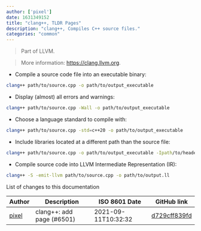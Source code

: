 ```yaml
---
author: ['pixel']
date: 1631349152
title: "clang++, TLDR Pages"
description: "clang++, Compiles C++ source files."
categories: "common"
---
```

> Part of LLVM.

> More information: <https://clang.llvm.org>.

- Compile a source code file into an executable binary:

```bash
clang++ path/to/source.cpp -o path/to/output_executable
```

- Display (almost) all errors and warnings:

```bash
clang++ path/to/source.cpp -Wall -o path/to/output_executable
```

- Choose a language standard to compile with:

```bash
clang++ path/to/source.cpp -std=c++20 -o path/to/output_executable
```

- Include libraries located at a different path than the source file:

```bash
clang++ path/to/source.cpp -o path/to/output_executable -Ipath/to/header_path -Lpath/to/library_path -lpath/to/library_name
```

- Compile source code into LLVM Intermediate Representation (IR):

```bash
clang++ -S -emit-llvm path/to/source.cpp -o path/to/output.ll
```
List of changes to this documentation


Author | Description | ISO 8601 Date | GitHub link
------|-----|-----|-----
[pixel](mailto:35269695+pixelcmtd@users.noreply.github.com) | clang++: add page (#6501) | 2021-09-11T10:32:32 | [d729cff839fd](https://github.com/tldr-pages/tldr/commit/d729cff839fda58eb9ebb7380392b4ad5643fcc9)

